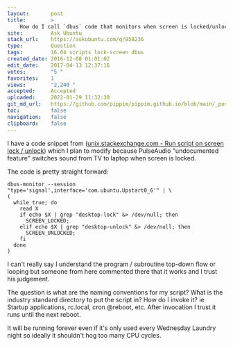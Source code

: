 ```yaml
---
layout:       post
title:        >
    How do I call `dbus` code that monitors when screen is locked/unlocked?
site:         Ask Ubuntu
stack_url:    https://askubuntu.com/q/858236
type:         Question
tags:         16.04 scripts lock-screen dbus
created_date: 2016-12-08 01:01:02
edit_date:    2017-04-13 12:37:16
votes:        "5 "
favorites:    1
views:        "2,240 "
accepted:     Accepted
uploaded:     2022-01-29 11:32:30
git_md_url:   https://github.com/pippim/pippim.github.io/blob/main/_posts/2016/2016-12-08-How-do-I-call-`dbus`-code-that-monitors-when-screen-is-locked^unlocked^.md
toc:          false
navigation:   false
clipboard:    false
---
```


I have a code snippet from ([unix.stackexchange.com - Run script on screen lock / unlock][1]) which I plan to modify because PulseAudio "undocumented feature" switches sound from TV to laptop when screen is locked.

The code is pretty straight forward:

``` 
dbus-monitor --session "type='signal',interface='com.ubuntu.Upstart0_6'" | \
(
  while true; do
    read X
    if echo $X | grep "desktop-lock" &> /dev/null; then
      SCREEN_LOCKED;
    elif echo $X | grep "desktop-unlock" &> /dev/null; then
      SCREEN_UNLOCKED;
    fi
  done
)
```

I can't really say I understand the program / subroutine top-down flow or looping but someone from here commented there that it works and I trust his judgement.

The question is what are the naming conventions for my script? What is the industry standard directory to put the script in? How do I invoke it? ie Startup applications, rc.local, cron @reboot, etc. After invocation I trust it runs until the next reboot.

It will be running forever even if it's only used every Wednesday Laundry night so ideally it shouldn't hog too many CPU cycles.

  [1]: https://unix.stackexchange.com/questions/28181/run-script-on-screen-lock-unlock
